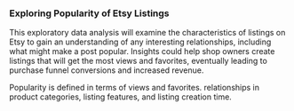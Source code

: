 ### Exploring Popularity of Etsy Listings ###

This exploratory data analysis will examine the characteristics of listings on Etsy to gain an understanding of any interesting relationships, including what might make a post popular. Insights could help shop owners create listings that will get the most views and favorites, eventually leading to purchase funnel conversions and increased revenue.

Popularity is defined in terms of views and favorites.
relationships in product categories, listing features, and listing creation time.


